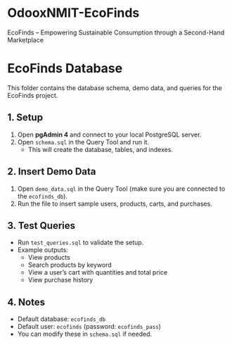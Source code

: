 # OdooxNMIT-EcoFinds
EcoFinds – Empowering Sustainable Consumption through a Second-Hand Marketplace


# EcoFinds Database

This folder contains the database schema, demo data, and queries for the EcoFinds project.

## 1. Setup

1. Open **pgAdmin 4** and connect to your local PostgreSQL server.
2. Open `schema.sql` in the Query Tool and run it.
   - This will create the database, tables, and indexes.

## 2. Insert Demo Data

1. Open `demo_data.sql` in the Query Tool (make sure you are connected to the `ecofinds_db`).
2. Run the file to insert sample users, products, carts, and purchases.

## 3. Test Queries

- Run `test_queries.sql` to validate the setup.
- Example outputs:
  - View products
  - Search products by keyword
  - View a user’s cart with quantities and total price
  - View purchase history

## 4. Notes

- Default database: `ecofinds_db`
- Default user: `ecofinds` (password: `ecofinds_pass`)
- You can modify these in `schema.sql` if needed.
